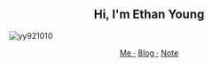 <h2 align="center">Hi, I'm Ethan Young</h2>

<p align="left"> <img src="https://komarev.com/ghpvc/?username=yy921010&label=Profile%20views&color=0e75b6&style=flat" alt="yy921010" /></p>

<div align="center"> 
    <a href="https://ethyoung.me/">Me ·</a>
    <a href="https://ethyoung.me/blogs">Blog ·</a>
    <a href="https://ethyoung.me/notes">Note</a>
</div>
